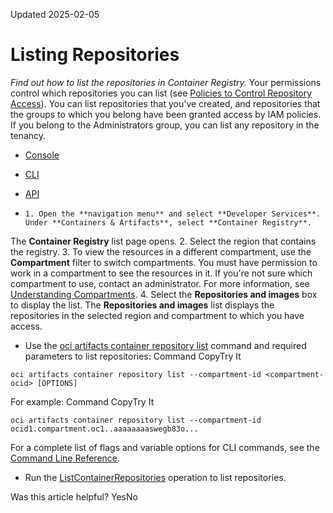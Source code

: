 Updated 2025-02-05
# Listing Repositories
_Find out how to list the repositories in Container Registry._
Your permissions control which repositories you can list (see [Policies to Control Repository Access](https://docs.oracle.com/en-us/iaas/Content/Registry/Concepts/registrypolicyrepoaccess.htm#Policies_to_Control_Repository_Access "Find out how to set up policies to control access to repositories in Container Registry, along with some examples of common policies.")). You can list repositories that you've created, and repositories that the groups to which you belong have been granted access by IAM policies. If you belong to the Administrators group, you can list any repository in the tenancy.
  * [Console](https://docs.oracle.com/en-us/iaas/Content/Registry/Tasks/list-repository.htm)
  * [CLI](https://docs.oracle.com/en-us/iaas/Content/Registry/Tasks/list-repository.htm)
  * [API](https://docs.oracle.com/en-us/iaas/Content/Registry/Tasks/list-repository.htm)


  *     1. Open the **navigation menu** and select **Developer Services**. Under **Containers & Artifacts**, select **Container Registry**.
The **Container Registry** list page opens.
    2. Select the region that contains the registry.
    3. To view the resources in a different compartment, use the **Compartment** filter to switch compartments.
You must have permission to work in a compartment to see the resources in it. If you're not sure which compartment to use, contact an administrator. For more information, see [Understanding Compartments](https://docs.oracle.com/iaas/Content/GSG/Concepts/settinguptenancy.htm#Understa).
    4. Select the **Repositories and images** box to display the list.
The **Repositories and images** list displays the repositories in the selected region and compartment to which you have access.
  * Use the [oci artifacts container repository list](https://docs.oracle.com/iaas/tools/oci-cli/latest/oci_cli_docs/cmdref/artifacts/container/repository/list.html) command and required parameters to list repositories:
Command
CopyTry It
```
oci artifacts container repository list --compartment-id <compartment-ocid> [OPTIONS]
```

For example:
Command
CopyTry It
```
oci artifacts container repository list --compartment-id ocid1.compartment.oc1..aaaaaaaaswegb83o...
```

For a complete list of flags and variable options for CLI commands, see the [Command Line Reference](https://docs.oracle.com/iaas/tools/oci-cli/latest/oci_cli_docs/index.html).
  * Run the [ListContainerRepositories](https://docs.oracle.com/iaas/api/#/en/registry/latest/ContainerRepository/ListContainerRepositories) operation to list repositories.


Was this article helpful?
YesNo

